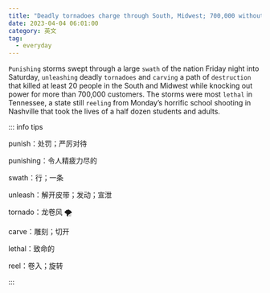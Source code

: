 ```yaml
---
title: "Deadly tornadoes charge through South, Midwest; 700,000 without power"
date: 2023-04-04 06:01:00
category: 英文
tag:
  - everyday
---
```


`Punishing` storms swept through a large `swath` of the nation Friday night into Saturday, `unleashing` deadly `tornadoes` and `carving` a path of `destruction` that killed at least 20 people in the South and Midwest while knocking out power for more than 700,000 customers. The storms were most `lethal` in Tennessee, a state still `reeling` from Monday’s horrific school shooting in Nashville that took the lives of a half dozen students and adults.

::: info tips

punish：处罚；严厉对待

punishing：令人精疲力尽的

swath：行；一条

unleash：解开皮带；发动；宣泄

tornado：龙卷风 🌪️

carve：雕刻；切开

lethal：致命的

reel：卷入；旋转

:::
